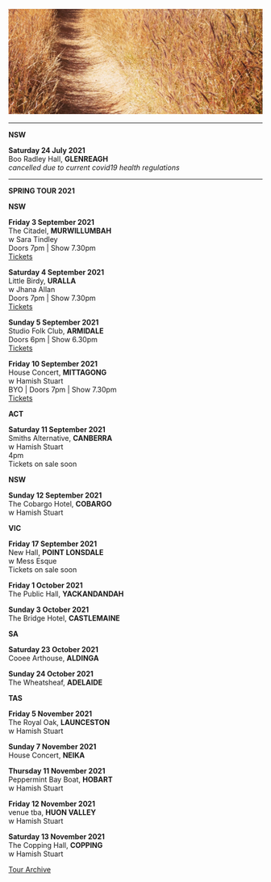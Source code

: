 ![](data/image/news/tourbanner2.jpg)

* * * * *

**NSW**

**Saturday 24 July 2021**\
Boo Radley Hall, **GLENREAGH**\
*cancelled due to current covid19 health regulations*

* * * * *
**SPRING TOUR 2021**

**NSW**

**Friday 3 September 2021**\
The Citadel, **MURWILLUMBAH**\
w Sara Tindley\
Doors 7pm | Show 7.30pm\
[Tickets](https://events.humanitix.com/lucie-thorne-and-sara-tindley)

**Saturday 4 September 2021**\
Little Birdy, **URALLA**\
w Jhana Allan\
Doors 7pm | Show 7.30pm\
[Tickets](https://www.trybooking.com/BSVSA)

**Sunday 5 September 2021**\
Studio Folk Club, **ARMIDALE**\
Doors 6pm | Show 6.30pm\
[Tickets](https://www.trybooking.com/BSVSG)

**Friday 10 September 2021**\
House Concert, **MITTAGONG**\
w Hamish Stuart\
BYO | Doors 7pm | Show 7.30pm\
[Tickets](https://www.trybooking.com/BSVSO)

**ACT**

**Saturday 11 September 2021**\
Smiths Alternative, **CANBERRA**\
w Hamish Stuart\
4pm\
Tickets on sale soon

**NSW**

**Sunday 12 September 2021**\
The Cobargo Hotel, **COBARGO**\
w Hamish Stuart

**VIC**

**Friday 17 September 2021**\
New Hall, **POINT LONSDALE**\
w Mess Esque\
Tickets on sale soon

**Friday 1 October 2021**\
The Public Hall, **YACKANDANDAH**

**Sunday 3 October 2021**\
The Bridge Hotel, **CASTLEMAINE**

**SA**

**Saturday 23 October 2021**\
Cooee Arthouse, **ALDINGA**

**Sunday 24 October 2021**\
The Wheatsheaf, **ADELAIDE**

**TAS**

**Friday 5 November 2021**\
The Royal Oak, **LAUNCESTON**\
w Hamish Stuart

**Sunday 7 November 2021**\
House Concert, **NEIKA**

**Thursday 11 November 2021**\
Peppermint Bay Boat, **HOBART**\
w Hamish Stuart

**Friday 12 November 2021**\
venue tba, **HUON VALLEY**\
w Hamish Stuart

**Saturday 13 November 2021**\
The Copping Hall, **COPPING**\
w Hamish Stuart

[Tour Archive](tour/archive)
